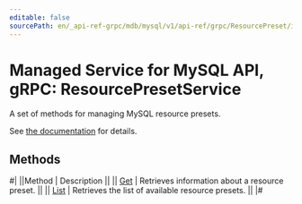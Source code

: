 ```yaml
---
editable: false
sourcePath: en/_api-ref-grpc/mdb/mysql/v1/api-ref/grpc/ResourcePreset/index.md
---
```


# Managed Service for MySQL API, gRPC: ResourcePresetService

A set of methods for managing MySQL resource presets.

See [the documentation](/docs/managed-mysql/concepts/instance-types) for details.

## Methods

#|
||Method | Description ||
|| [Get](get.md) | Retrieves information about a resource preset. ||
|| [List](list.md) | Retrieves the list of available resource presets. ||
|#